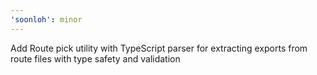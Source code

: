 ```yaml
---
'soonloh': minor
---
```


Add Route pick utility with TypeScript parser for extracting exports from route files with type safety and validation
